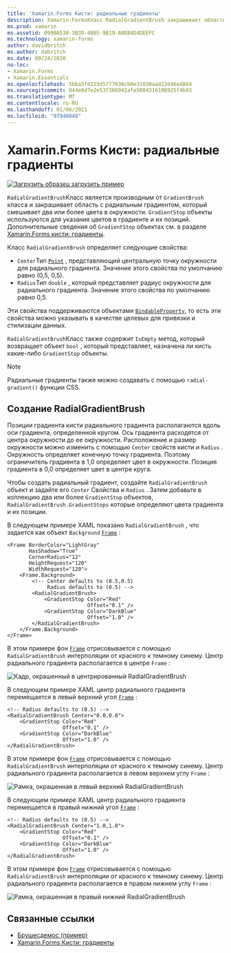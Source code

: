 ```yaml
---
title: 'Xamarin.Forms Кисти: радиальные градиенты'
description: Xamarin.FormsКласс RadialGradientBrush закрашивает область с радиальным градиентом.
ms.prod: xamarin
ms.assetid: 099BA530-3B38-4005-9B19-A0EB4D4DEEFC
ms.technology: xamarin-forms
author: davidbritch
ms.author: dabritch
ms.date: 09/24/2020
no-loc:
- Xamarin.Forms
- Xamarin.Essentials
ms.openlocfilehash: 5bba3fd223d5777036cb0e31030aad22d46ed864
ms.sourcegitcommit: 044e8d7e2e53f366942afe5084316198925f4b03
ms.translationtype: MT
ms.contentlocale: ru-RU
ms.lasthandoff: 01/06/2021
ms.locfileid: "97940048"
---
```

# <a name="no-locxamarinforms-brushes-radial-gradients"></a>Xamarin.Forms Кисти: радиальные градиенты

[![Загрузить образец](~/media/shared/download.png) загрузить пример](/samples/xamarin/xamarin-forms-samples/userinterface-brushdemos/)

`RadialGradientBrush`Класс является производным от `GradientBrush` класса и закрашивает область с радиальным градиентом, который смешивает два или более цвета в окружности. `GradientStop` объекты используются для указания цветов в градиенте и их позиций. Дополнительные сведения об `GradientStop` объектах см. в разделе [ Xamarin.Forms кисти: градиенты](gradient.md).

Класс `RadialGradientBrush` определяет следующие свойства:

- `Center`Тип [`Point`](xref:Xamarin.Forms.Point) , представляющий центральную точку окружности для радиального градиента. Значение этого свойства по умолчанию равно (0,5, 0,5).
- `Radius`Тип `double` , который представляет радиус окружности для радиального градиента. Значение этого свойства по умолчанию равно 0,5.

Эти свойства поддерживаются объектами [`BindableProperty`](xref:Xamarin.Forms.BindableProperty), то есть эти свойства можно указывать в качестве целевых для привязки и стилизации данных.

`RadialGradientBrush`Класс также содержит `IsEmpty` метод, который возвращает объект `bool` , который представляет, назначена ли кисть какие-либо `GradientStop` объекты.

> [!NOTE]
> Радиальные градиенты также можно создавать с помощью `radial-gradient()` функции CSS.

## <a name="create-a-radialgradientbrush"></a>Создание RadialGradientBrush

Позиции градиента кисти радиального градиента располагаются вдоль оси градиента, определенной кругом. Ось градиента расходятся от центра окружности до ее окружности. Расположение и размер окружности можно изменить с помощью `Center` свойств кисти и `Radius` . Окружность определяет конечную точку градиента. Поэтому ограничитель градиента в 1,0 определяет цвет в окружности. Позиция градиента в 0,0 определяет цвет в центре круга.

Чтобы создать радиальный градиент, создайте `RadialGradientBrush` объект и задайте его `Center` Свойства и `Radius` . Затем добавьте в коллекцию два или более `GradientStop` объектов, `RadialGradientBrush.GradientStops` которые определяют цвета градиента и их позиции.

В следующем примере XAML показано `RadialGradientBrush` , что задается как объект `Background` [`Frame`](xref:Xamarin.Forms.Frame) :

```xaml    
<Frame BorderColor="LightGray"
       HasShadow="True"
       CornerRadius="12"
       HeightRequest="120"
       WidthRequest="120">
    <Frame.Background>
        <!-- Center defaults to (0.5,0.5)
             Radius defaults to (0.5) -->
        <RadialGradientBrush>
            <GradientStop Color="Red"
                          Offset="0.1" />
            <GradientStop Color="DarkBlue"
                          Offset="1.0" />
        </RadialGradientBrush>
    </Frame.Background>
</Frame>
```

В этом примере фон [`Frame`](xref:Xamarin.Forms.Frame) отрисовывается с помощью `RadialGradientBrush` интерполяции от красного к темному синему. Центр радиального градиента располагается в центре `Frame` :

![Кадр, окрашенный в центрированный RadialGradientBrush](radialgradient-images/center.png)

В следующем примере XAML центр радиального градиента перемещается в левый верхний угол [`Frame`](xref:Xamarin.Forms.Frame) :

```xaml
<!-- Radius defaults to (0.5) -->
<RadialGradientBrush Center="0.0,0.0">
    <GradientStop Color="Red"
                  Offset="0.1" />
    <GradientStop Color="DarkBlue"
                  Offset="1.0" />
</RadialGradientBrush>
```

В этом примере фон [`Frame`](xref:Xamarin.Forms.Frame) отрисовывается с помощью `RadialGradientBrush` интерполяции от красного к темному синему. Центр радиального градиента располагается в левом верхнем углу `Frame` :

![Рамка, окрашенная в левый верхний RadialGradientBrush](radialgradient-images/top-left.png)

В следующем примере XAML центр радиального градиента перемещается в правый нижний угол [`Frame`](xref:Xamarin.Forms.Frame) :

```xaml
<!-- Radius defaults to (0.5) -->
<RadialGradientBrush Center="1.0,1.0">
    <GradientStop Color="Red"
                  Offset="0.1" />
    <GradientStop Color="DarkBlue"
                  Offset="1.0" />
</RadialGradientBrush>            
```

В этом примере фон [`Frame`](xref:Xamarin.Forms.Frame) отрисовывается с помощью `RadialGradientBrush` интерполяции от красного к темному синему. Центр радиального градиента располагается в правом нижнем углу `Frame` :

![Рамка, окрашенная в правый нижний RadialGradientBrush](radialgradient-images/bottom-right.png)

## <a name="related-links"></a>Связанные ссылки

- [Брушесдемос (пример)](/samples/xamarin/xamarin-forms-samples/userinterface-brushdemos/)
- [Xamarin.Forms Кисти: градиенты](gradient.md)
